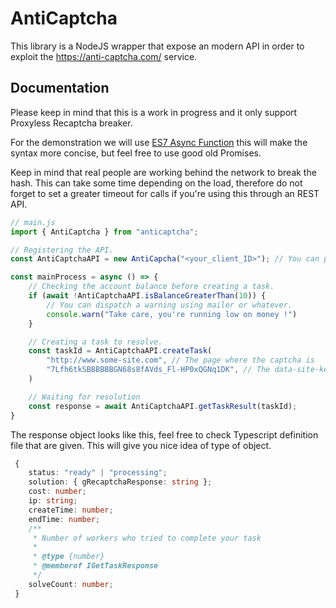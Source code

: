 # AntiCaptcha 

This library is a NodeJS wrapper that expose an modern API in order to exploit the https://anti-captcha.com/ service.

## Documentation

Please keep in mind that this is a work in progress and it only support Proxyless Recaptcha breaker.

For the demonstration we will use [ES7 Async Function](https://developers.google.com/web/fundamentals/primers/async-functions) this will make the syntax more concise, but feel free to use good old Promises.

Keep in mind that real people are working behind the network to break the hash. This can take some time depending on the load, therefore do not forget to set a greater timeout for calls if you're using this through an REST API.

```javascript
// main.js
import { AntiCaptcha } from "anticaptcha";

// Registering the API.
const AntiCaptchaAPI = new AntiCapcha("<your_client_ID>"); // You can pass true as second argument to enable debug logs.

const mainProcess = async () => {
    // Checking the account balance before creating a task.
    if (await !AntiCaptchaAPI.isBalanceGreaterThan(10)) {
        // You can dispatch a warning using mailer or whatever.
        console.warn("Take care, you're running low on money !")
    }

    // Creating a task to resolve.
    const taskId = AntiCaptchaAPI.createTask(
        "http://www.some-site.com", // The page where the captcha is
        "7Lfh6tkSBBBBBBGN68s8fAVds_Fl-HP0xQGNq1DK", // The data-site-key value
    )

    // Waiting for resolution
    const response = await AntiCaptchaAPI.getTaskResult(taskId);
}

```

The response object looks like this, feel free to check Typescript definition file that are given. This will give you nice idea of type of object.

```typescript
 {
    status: "ready" | "processing";
    solution: { gRecaptchaResponse: string };
    cost: number;
    ip: string;
    createTime: number;
    endTime: number;
    /**
     * Number of workers who tried to complete your task
     *
     * @type {number}
     * @memberof IGetTaskResponse
     */
    solveCount: number;
 }
```